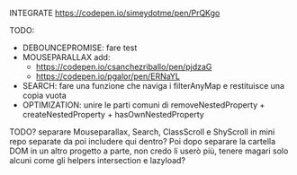 INTEGRATE
https://codepen.io/simeydotme/pen/PrQKgo

TODO:
 - DEBOUNCEPROMISE: fare test
 - MOUSEPARALLAX add:
   - https://codepen.io/csanchezriballo/pen/pjdzaG
   - https://codepen.io/pgalor/pen/ERNaYL
 - SEARCH: fare una funzione che naviga i filterAnyMap e restituisce una copia vuota
 - OPTIMIZATION: unire le parti comuni di removeNestedProperty + createNestedProperty + hasOwnNestedProperty

TODO?
separare Mouseparallax, Search, ClassScroll e ShyScroll in mini repo separate da poi includere qui dentro?
Poi dopo separare la cartella DOM in un altro progetto a parte, non credo li userò più, tenere magari solo alcuni come gli helpers intersection e lazyload?
